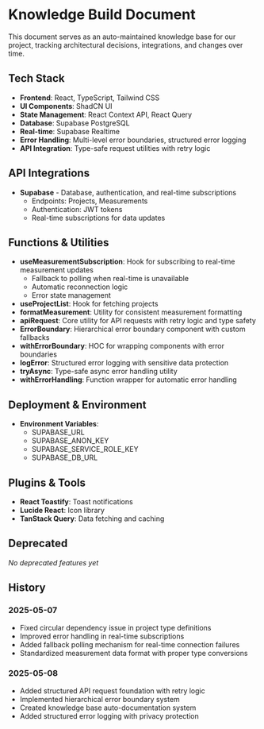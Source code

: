 
# Knowledge Build Document

This document serves as an auto-maintained knowledge base for our project, tracking architectural decisions, integrations, and changes over time.

## Tech Stack

- **Frontend**: React, TypeScript, Tailwind CSS
- **UI Components**: ShadCN UI
- **State Management**: React Context API, React Query
- **Database**: Supabase PostgreSQL
- **Real-time**: Supabase Realtime
- **Error Handling**: Multi-level error boundaries, structured error logging
- **API Integration**: Type-safe request utilities with retry logic

## API Integrations

- **Supabase** - Database, authentication, and real-time subscriptions
  - Endpoints: Projects, Measurements
  - Authentication: JWT tokens
  - Real-time subscriptions for data updates

## Functions & Utilities

- **useMeasurementSubscription**: Hook for subscribing to real-time measurement updates
  - Fallback to polling when real-time is unavailable
  - Automatic reconnection logic
  - Error state management
- **useProjectList**: Hook for fetching projects
- **formatMeasurement**: Utility for consistent measurement formatting
- **apiRequest**: Core utility for API requests with retry logic and type safety
- **ErrorBoundary**: Hierarchical error boundary component with custom fallbacks
- **withErrorBoundary**: HOC for wrapping components with error boundaries
- **logError**: Structured error logging with sensitive data protection
- **tryAsync**: Type-safe async error handling utility
- **withErrorHandling**: Function wrapper for automatic error handling

## Deployment & Environment

- **Environment Variables**:
  - SUPABASE_URL
  - SUPABASE_ANON_KEY
  - SUPABASE_SERVICE_ROLE_KEY
  - SUPABASE_DB_URL

## Plugins & Tools

- **React Toastify**: Toast notifications
- **Lucide React**: Icon library
- **TanStack Query**: Data fetching and caching

## Deprecated

*No deprecated features yet*

## History

### 2025-05-07
- Fixed circular dependency issue in project type definitions
- Improved error handling in real-time subscriptions
- Added fallback polling mechanism for real-time connection failures
- Standardized measurement data format with proper type conversions

### 2025-05-08
- Added structured API request foundation with retry logic
- Implemented hierarchical error boundary system
- Created knowledge base auto-documentation system
- Added structured error logging with privacy protection

